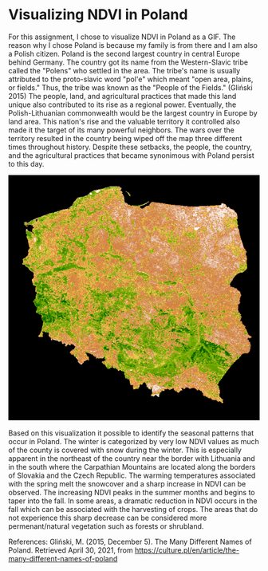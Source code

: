 # Visualizing NDVI in Poland

For this assignment, I chose to visualize NDVI in Poland as a GIF. The reason why I chose Poland is because my family is from there and I am also a Polish citizen. Poland is the second largest country in central Europe behind Germany. The country got its name from the Western-Slavic tribe called the "Polens" who settled in the area. The tribe's name is usually attributed to the proto-slavic word "pol'e" which meant "open area, plains, or fields." Thus, the tribe was known as the "People of the Fields." (Gliński 2015) The people, land, and agricultural practices that made this land unique also contributed to its rise as a regional power. Eventually, the Polish-Lithuanian commonwealth would be the largest country in Europe by land area. This nation's rise and the valuable territory it controlled also made it the target of its many powerful neighbors. The wars over the territory resulted in the country being wiped off the map three different times throughout history. Despite these setbacks, the people, the country, and the agricultural practices that became synonimous with Poland persist to this day. 

![](https://github.com/rskearney/Rkearney_Lab2/blob/main/PolandNDVI.gif?raw=true)

Based on this visualization it possible to identify the seasonal patterns that occur in Poland. The winter is categorized by very low NDVI values as much of the county is covered with snow during the winter. This is especially apparent in the northeast of the country near the border with Lithuania and in the south where the Carpathian Mountains are located along the borders of Slovakia and the Czech Republic. The warming temperatures associated with the spring melt the snowcover and a sharp increase in NDVI can be observed. The increasing NDVI peaks in the summer months and begins to taper into the fall. In some areas, a dramatic reduction in NDVI occurs in the fall which can be associated with the harvesting of crops. The areas that do not experience this sharp decrease can be considered more permenant/natural vegetation such as forests or shrubland. 

References:
Gliński, M. (2015, December 5). The Many Different Names of Poland. Retrieved April 30, 2021, from https://culture.pl/en/article/the-many-different-names-of-poland

